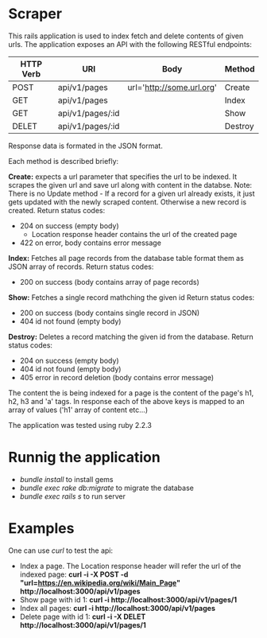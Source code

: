 # Scraper

This rails application is used to index fetch and delete contents of given urls.
The application exposes an API with the following RESTful endpoints:

| HTTP Verb | URI              | Body                      | Method      |
|-----------|------------------|---------------------------|-------------|
|  POST     | api/v1/pages     | url='http://some.url.org' | Create      |
|  GET      | api/v1/pages     |                           | Index       |
|  GET      | api/v1/pages/:id |                           | Show        |
|  DELET    | api/v1/pages/:id |                           | Destroy     |

Response data is formated in the JSON format.

Each method is described briefly:

__Create:__ expects a url parameter that specifies the url to be indexed.
It scrapes the given url and save url along with content in the databse.
Note: There is no Update method - If a record for a given url already exists, 
it just gets updated with the newly scraped content. Otherwise a new record is created.
Return status codes: 
* 204 on success (empty body)
  * Location response header contains the url of the created page
* 422 on error, body contains error message

__Index:__ Fetches all page records from the database table format them as JSON array of records.
Return status codes:
* 200 on success (body contains array of page records)

__Show:__ Fetches a single record mathching the given id
Return status codes:
* 200 on success (body contains single record in JSON)
* 404 id not found (empty body) 

__Destroy:__ Deletes a record matching the given id from the database.
Return status codes:
* 204 on success (empty body)
* 404 id not found (empty body)
* 405 error in record deletion (body contains error message)

The content the is being indexed for a page is the content of the page's h1, h2, h3 and 'a' tags.
In response each of the above keys is mapped to an array of values ('h1' array of content etc...)

The application was tested using ruby 2.2.3 

# Runnig the application
* _bundle install_ to install gems
* _bundle exec rake db:migrate_ to migrate the database
* _bundle exec rails s_ to run server

# Examples
One can use _curl_ to test the api:

* Index a page. The Location response header will refer the url of the indexed page:
  __curl -i -X POST -d "url=https://en.wikipedia.org/wiki/Main_Page" http://localhost:3000/api/v1/pages__
* Show page with id 1:
  __curl -i http://localhost:3000/api/v1/pages/1__
* Index all pages:
  __curl -i http://localhost:3000/api/v1/pages__
* Delete page with id 1:
  __curl -i -X DELET http://localhost:3000/api/v1/pages/1__

